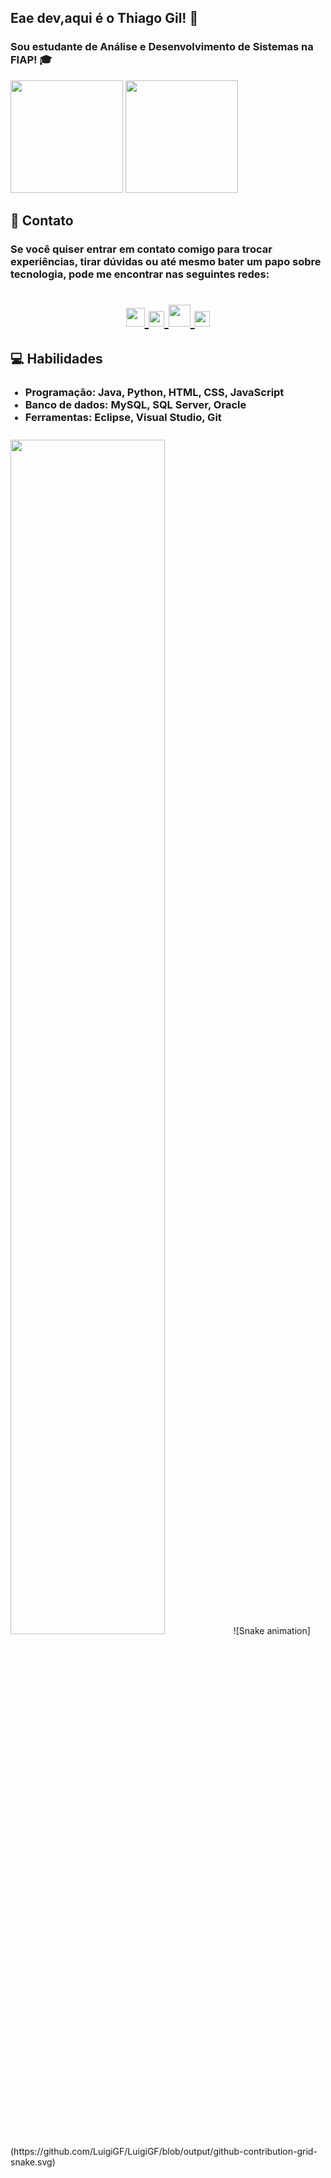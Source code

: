 
  <h2>Eae dev,aqui é o Thiago Gil! 👋</h2>
  <h3><p>Sou estudante de Análise e Desenvolvimento de Sistemas na FIAP! 🎓</p></h3>

<div >
  <img height="180em" src="https://github-readme-stats.vercel.app/api?username=thiagogilcamargo&show_icons=true&theme=dark"/>
  <img height="180em" src="https://github-readme-stats.vercel.app/api/top-langs/?username=thiagogilcamargo&layout=compact&theme=dark"/>
</div>

 <h2>📧 Contato</h2>
  <h3><p>Se você quiser entrar em contato comigo para trocar experiências, tirar dúvidas ou até mesmo bater um papo sobre tecnologia, pode me encontrar nas seguintes redes:</p></h3>
 <h1 align="center">
    <a href = "mailto: work.luigi.fonseca@gmail.com">
      <img width="30" src="gmail.svg">
    </a>
    <a href="https://api.whatsapp.com/send?phone=+5511963346868" target="_blank">
      <img width="25" src="linkedin.svg">
    </a>
    <a href = "https://www.youtube.com/channel/UCd5Ivcm28R1C3fCQKbOx2cg">
      <img width="35" src="youtube.svg">
    </a>
    <a href = "https://www.instagram.com/devparadev/">
      <img width="25" src="instagram.png">
    </a>

  
<h2>💻 Habilidades</h2>
  <ul>
    <h3><li>Programação: Java, Python, HTML, CSS, JavaScript</li>
    <li>Banco de dados: MySQL, SQL Server, Oracle</li>
      <li>Ferramentas: Eclipse, Visual Studio, Git</li></h3>
  </ul>
 
   <img src="https://raw.githubusercontent.com/LuigiGf/LuigiGf/main/code.gif" width="70%" style="margin-top: 10px;"/>

</div>
![Snake animation](https://github.com/LuigiGF/LuigiGF/blob/output/github-contribution-grid-snake.svg)
